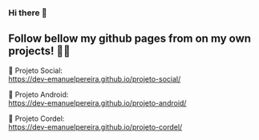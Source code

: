 ### Hi there 👋

<h2>Follow bellow my github pages from on my own projects! 🙋‍♂️</h2>

🤳 Projeto Social: 
<br>https://dev-emanuelpereira.github.io/projeto-social/

📰 Projeto Android:
<br>https://dev-emanuelpereira.github.io/projeto-android/

📓 Projeto Cordel:
<br>https://dev-emanuelpereira.github.io/projeto-cordel/
